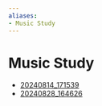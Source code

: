 ```yaml
---
aliases:
- Music Study
---
```


# Music Study

- [20240814_171539](../entries/20240814_171539.md)
- [20240828_164626](../entries/20240828_164626.md)
